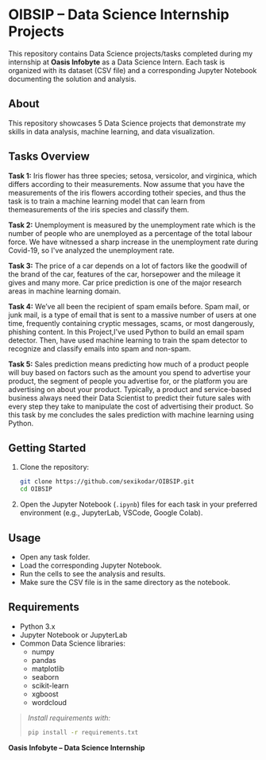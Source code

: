 # OIBSIP – Data Science Internship Projects

This repository contains Data Science projects/tasks completed during my internship at **Oasis Infobyte** as a Data Science Intern. Each task is organized with its dataset (CSV file) and a corresponding Jupyter Notebook documenting the solution and analysis.




## About

This repository showcases 5 Data Science projects that demonstrate my skills in data analysis, machine learning, and data visualization.




## Tasks Overview

**Task 1:**
Iris flower has three species; setosa, versicolor, and virginica, which differs according to their measurements. Now assume that you have the measurements of the iris flowers according totheir species, and thus the task is to train a machine learning model that can learn from themeasurements of the iris species and classify them.

**Task 2:** 
Unemployment is measured by the unemployment rate which is the number of people
who are unemployed as a percentage of the total labour force. We have witnessed a sharp increase in the unemployment rate during Covid-19, so I've analyzed the unemployment rate.

**Task 3:** 
The price of a car depends on a lot of factors like the goodwill of the brand of the car, features of the car, horsepower and the mileage it gives and many more. Car price prediction is one of the major research areas in machine learning domain.

**Task 4:** 
We’ve all been the recipient of spam emails before. Spam mail, or junk mail, is a type of email that is sent to a massive number of users at one time, frequently containing cryptic messages, scams, or most dangerously, phishing content.
In this Project,I've used Python to build an email spam detector. Then, have used machine learning to train the spam detector to recognize and classify emails into spam and non-spam.

**Task 5:** 
Sales prediction means predicting how much of a product people will buy based on factors such as the amount you spend to advertise your product, the segment of people you advertise for, or the platform you are advertising on about your product.
Typically, a product and service-based business always need their Data Scientist to predict their future sales with every step they take to manipulate the cost of advertising their product. So this task by me concludes the sales prediction with machine learning using Python.




## Getting Started

1. Clone the repository:
    ```bash
    git clone https://github.com/sexikodar/OIBSIP.git
    cd OIBSIP
    ```
2. Open the Jupyter Notebook (`.ipynb`) files for each task in your preferred environment (e.g., JupyterLab, VSCode, Google Colab).




## Usage

- Open any task folder.
- Load the corresponding Jupyter Notebook.
- Run the cells to see the analysis and results.
- Make sure the CSV file is in the same directory as the notebook.




## Requirements

- Python 3.x
- Jupyter Notebook or JupyterLab
- Common Data Science libraries:
    - numpy
    - pandas
    - matplotlib
    - seaborn
    - scikit-learn
    - xgboost
    - wordcloud
> _Install requirements with:_
> ```bash
> pip install -r requirements.txt
> ```



**Oasis Infobyte – Data Science Internship**
